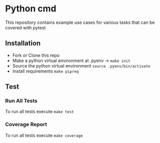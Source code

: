 # Python cmd

This repository contains example use cases for various tasks that can be covered with pytest

## Installation

* Fork or Clone this repo
* Make a python virtual environment at .pyenv -> `make init`
* Source the python virtual environment `source .pyenv/bin/activate`
* Install requirements `make pipreq` 


## Test
### Run All Tests
To run all tests execute `make test`

### Coverage Report
To run all tests execute `make coverage`